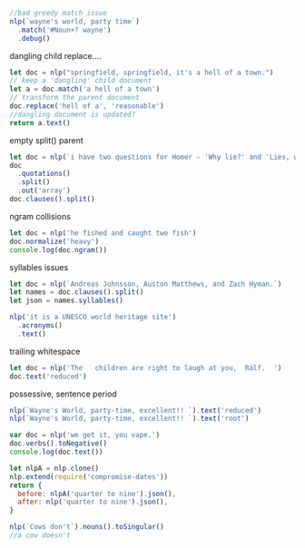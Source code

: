 ```js
//bad greedy match issue
nlp(`wayne's world, party time`)
  .match('#Noun+? wayne')
  .debug()
```

dangling child replace....

```js
let doc = nlp("springfield, springfield, it's a hell of a town.")
// keep a 'dangling' child document
let a = doc.match('a hell of a town')
// transform the parent document
doc.replace('hell of a', 'reasonable')
//dangling document is updated?
return a.text()
```

empty split() parent

```js
let doc = nlp(`i have two questions for Homer - 'Why lie?' and 'Lies, why?'`)
doc
  .quotations()
  .split()
  .out('array')
doc.clauses().split()
```

ngram collisions

```js
let doc = nlp('he fished and caught two fish')
doc.normalize('heavy')
console.log(doc.ngram())
```

syllables issues

```js
let doc = nlp(`Andreas Johnsson, Auston Matthews, and Zach Hyman.`)
let names = doc.clauses().split()
let json = names.syllables()
```

```js
nlp('it is a UNESCO world heritage site')
  .acronyms()
  .text()
```

trailing whitespace

```js
let doc = nlp('The   children are right to laugh at you,  Rälf.  ')
doc.text('reduced')
```

possessive, sentence period

```js
nlp(`Wayne's World, party-time, excellent!! `).text('reduced')
nlp(`Wayne's World, party-time, excellent!! `).text('root')
```


```js
var doc = nlp('we get it, you vape.')
doc.verbs().toNegative()
console.log(doc.text())
```



```js
let nlpA = nlp.clone()
nlp.extend(require('compromise-dates'))
return {
  before: nlpA('quarter to nine').json(),
  after: nlp('quarter to nine').json(),
}
```

```js
nlp(`Cows don't`).nouns().toSingular()
//a cow doesn't
```